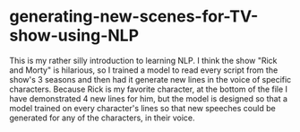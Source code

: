 # generating-new-scenes-for-TV-show-using-NLP
This is my rather silly introduction to learning NLP. I think the show "Rick and Morty" is hilarious, so I trained a model to read every script from the show's 3 seasons and then had it generate new lines in the voice of specific characters. Because Rick is my favorite character, at the bottom of the file I have demonstrated 4 new lines for him, but the model is designed so that a model trained on every character's lines so that new speeches could be generated for any of the characters, in their voice.

